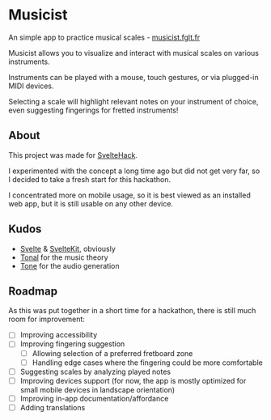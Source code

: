 # Musicist

An simple app to practice musical scales -
[musicist.fglt.fr](https://musicist.fglt.fr/)

Musicist allows you to visualize and interact with musical scales
on various instruments.

Instruments can be played with a mouse, touch gestures, or via
plugged-in MIDI devices.

Selecting a scale will highlight relevant notes on your
instrument of choice, even suggesting fingerings for fretted
instruments!

## About

This project was made for
[SvelteHack](https://hack.sveltesociety.dev/).

I experimented with the concept a long time ago but did not get
very far, so I decided to take a fresh start for this hackathon.

I concentrated more on mobile usage, so it is best viewed as an
installed web app, but it is still usable on any other device.

## Kudos

-  [Svelte](https://svelte.dev/) &
   [SvelteKit](https://kit.svelte.dev/), obviously
-  [Tonal](https://github.com/tonaljs/tonal) for the music theory
-  [Tone](https://github.com/Tonejs/Tone.js) for the audio
   generation

## Roadmap

As this was put together in a short time for a hackathon, there
is still much room for improvement:

-  [ ] Improving accessibility
-  [ ] Improving fingering suggestion
   -  [ ] Allowing selection of a preferred fretboard zone
   -  [ ] Handling edge cases where the fingering could be more
          comfortable
-  [ ] Suggesting scales by analyzing played notes
-  [ ] Improving devices support (for now, the app is mostly
       optimized for small mobile devices in landscape
       orientation)
-  [ ] Improving in-app documentation/affordance
-  [ ] Adding translations
